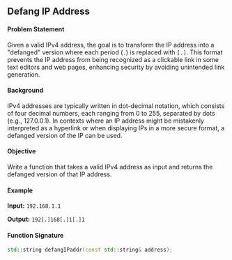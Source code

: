 ## Defang IP Address

#### Problem Statement
Given a valid IPv4 address, the goal is to transform the IP address into a "defanged" version where each period (`.`) is replaced with `[.]`. This format prevents the IP address from being recognized as a clickable link in some text editors and web pages, enhancing security by avoiding unintended link generation.

#### Background
IPv4 addresses are typically written in dot-decimal notation, which consists of four decimal numbers, each ranging from 0 to 255, separated by dots (e.g., 127.0.0.1). In contexts where an IP address might be mistakenly interpreted as a hyperlink or when displaying IPs in a more secure format, a defanged version of the IP can be used.

#### Objective
Write a function that takes a valid IPv4 address as input and returns the defanged version of that IP address.

#### Example
**Input:** `192.168.1.1`

**Output:** `192[.]168[.]1[.]1`

#### Function Signature
```cpp
std::string defangIPaddr(const std::string& address);